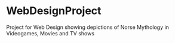 # WebDesignProject
Project for Web Design showing depictions of Norse Mythology in Videogames, Movies and TV shows 
